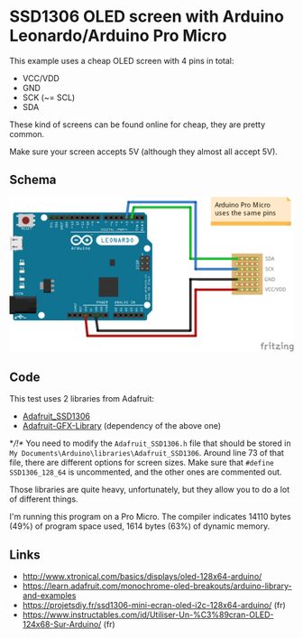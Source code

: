 # SSD1306 OLED screen with Arduino Leonardo/Arduino Pro Micro

This example uses a cheap OLED screen with 4 pins in total:
* VCC/VDD
* GND
* SCK (~= SCL)
* SDA

These kind of screens can be found online for cheap, they are pretty common.

Make sure your screen accepts 5V (although they almost all accept 5V).

## Schema

![Schema](schema.png)

## Code

This test uses 2 libraries from Adafruit:
* [Adafruit_SSD1306](https://github.com/adafruit/Adafruit_SSD1306)
* [Adafruit-GFX-Library](https://github.com/adafruit/Adafruit-GFX-Library) (dependency of the above one)

**/!\** You need to modify the `Adafruit_SSD1306.h` file that should be stored in `My Documents\Arduino\libraries\Adafruit_SSD1306`. Around line 73 of that file, there are different options for screen sizes. Make sure that `#define SSD1306_128_64` is uncommented, and the other ones are commented out.

Those libraries are quite heavy, unfortunately, but they allow you to do a lot of different things.

I'm running this program on a Pro Micro. The compiler indicates 14110 bytes (49%) of program space used, 1614 bytes (63%) of dynamic memory.

## Links

* http://www.xtronical.com/basics/displays/oled-128x64-arduino/
* https://learn.adafruit.com/monochrome-oled-breakouts/arduino-library-and-examples
* https://projetsdiy.fr/ssd1306-mini-ecran-oled-i2c-128x64-arduino/ (fr)
* https://www.instructables.com/id/Utiliser-Un-%C3%89cran-OLED-124x68-Sur-Arduino/ (fr)